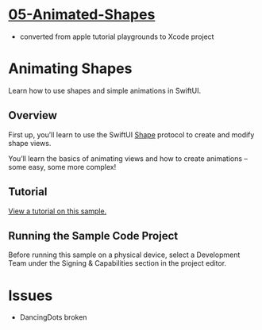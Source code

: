 # [05-Animated-Shapes](https://github.com/molab-itp/05-Animated-Shapes)

-  converted from apple tutorial playgrounds to Xcode project

# Animating Shapes

Learn how to use shapes and simple animations in SwiftUI.

## Overview

First up, you’ll learn to use the SwiftUI [Shape](doc://com.apple.documentation/documentation/swiftui/shape) protocol to create and modify shape views.

You’ll learn the basics of animating views and how to create animations – some easy, some more complex!

## Tutorial

[View a tutorial on this sample.](doc://com.apple.documentation/tutorials/sample-apps/AnimatingShapes)

## Running the Sample Code Project

Before running this sample on a physical device, select a Development Team under the Signing & Capabilities section in the project editor.

# Issues

- DancingDots broken


